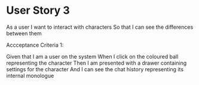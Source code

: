 # User Story 3

As a user
I want to interact with characters
So that I can see the differences between them

Accceptance Criteria 1:

Given that I am a user on the system
When I click on the coloured ball representing the character
Then I am presented with a drawer containing settings for the character
And I can see the chat history representing its internal monologue